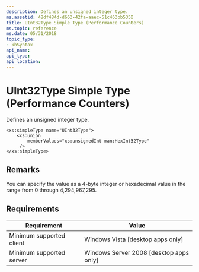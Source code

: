 ```yaml
---
description: Defines an unsigned integer type.
ms.assetid: 48df484d-d663-42fa-aaec-51c463bb5350
title: UInt32Type Simple Type (Performance Counters)
ms.topic: reference
ms.date: 05/31/2018
topic_type: 
- kbSyntax
api_name: 
api_type: 
api_location: 
---
```


# UInt32Type Simple Type (Performance Counters)

Defines an unsigned integer type.

``` syntax
<xs:simpleType name="UInt32Type">
    <xs:union
        memberValues="xs:unsignedInt man:HexInt32Type"
     />
</xs:simpleType>
```

## Remarks

You can specify the value as a 4-byte integer or hexadecimal value in the range from 0 through 4,294,967,295.

## Requirements



| Requirement | Value |
|-------------------------------------|------------------------------------------------------|
| Minimum supported client<br/> | Windows Vista \[desktop apps only\]<br/>       |
| Minimum supported server<br/> | Windows Server 2008 \[desktop apps only\]<br/> |



 

 





